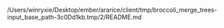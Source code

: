 /Users/winryxie/Desktop/ember/ararice/client/tmp/broccoli_merge_trees-input_base_path-3c0Dd1kb.tmp/2/README.md